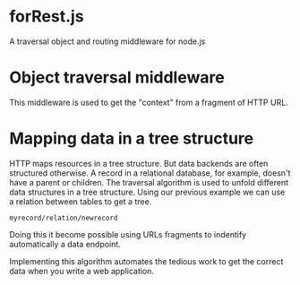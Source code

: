 forRest.js
==========

 A traversal object and routing middleware for node.js
 
Object traversal middleware
===========================

This middleware is used to get the "context" from a fragment of HTTP URL.

Mapping data in a tree structure
================================
HTTP maps resources in a tree structure.
But data backends are often structured otherwise. A record in a relational
database, for example, doesn't have a parent or children.
The traversal algorithm is used to unfold different data structures in a tree structure.
Using our previous example we can use a relation between tables to get a tree.

    myrecord/relation/newrecord

Doing this it become possible using URLs fragments to indentify automatically a data endpoint.

Implementing this algorithm automates the tedious work to get the correct data when you write a web application.
